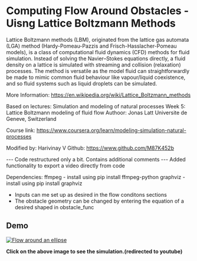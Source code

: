 # Computing Flow Around Obstacles - Uisng Lattice Boltzmann Methods

Lattice Boltzmann methods (LBM), originated from the lattice gas 
automata (LGA) method (Hardy-Pomeau-Pazzis and Frisch-Hasslacher-Pomeau 
models), is a class of computational fluid dynamics (CFD) methods for
fluid simulation. Instead of solving the Navier–Stokes equations directly,
a fluid density on a lattice is simulated with streaming and collision 
(relaxation) processes. The method is versatile as the model fluid 
can straightforwardly be made to mimic common fluid behaviour like 
vapour/liquid coexistence, and so fluid systems such as liquid droplets 
can be simulated. 

More Information: https://en.wikipedia.org/wiki/Lattice_Boltzmann_methods

Based on lectures: 
Simulation and modeling of natural processes
Week 5: Lattice Boltzmann modeling of fluid flow
Authoor: Jonas Latt
Universite de Geneve, Switzerland

Course link: 
https://www.coursera.org/learn/modeling-simulation-natural-processes

Modified by: Harivinay V
Github: https://www.github.com/M87K452b

--- Code restructured only a bit. Contains additional comments
--- Added functionality to export a video directly from code

Dependencies: 
    ffmpeg - install using pip install ffmpeg-python
    graphviz - install using pip install graphviz

*  Inputs can me set up as desired in the flow conditons sections
*  The obstacle geometry can be changed by entering the equation of a desired shaped in obstacle_func

## Demo
[![Flow around an ellipse](https://img.youtube.com/vi/HxTHIJGJsYY/0.jpg)](https://youtu.be/HxTHIJGJsYY)

**Click on the above image to see the simulation.(redirected to youtube)**

